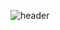 ![header](https://capsule-render.vercel.app/api?type=rect&color=auto&height=300&section=header&text=WonFront%20render&fontSize=90)


